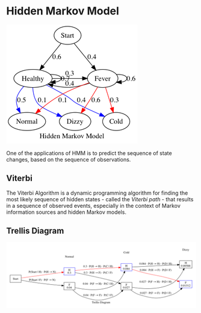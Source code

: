 # Hidden Markov Model

![hmm](assets/hmm.png)

One of the applications of HMM is to predict the sequence of state changes, based on the sequence of observations.

## Viterbi

The Viterbi Algorithm is a dynamic programming algorithm for finding the most likely sequence of hidden states - called the *Viterbi path* - that results in a sequence of observed events, especially in the context of Markov information sources and hidden Markov models.

## Trellis Diagram

![trellis](assets/trellis.png)